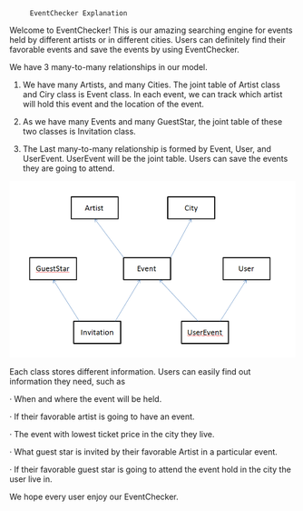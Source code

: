          EventChecker Explanation

Welcome to EventChecker! This is our amazing searching engine for events held by different artists or in different cities. Users can definitely find their favorable events and save the events by using EventChecker.

We have 3 many-to-many relationships in our model.

1. We have many Artists, and many Cities. The joint table of Artist class and Ciry class is Event class. In each event, we can track which artist will hold this event and the location of the event.

2. As we have many Events and many GuestStar, the joint table of these two classes is Invitation class.

3. The Last many-to-many relationship is formed by Event, User, and UserEvent. UserEvent will be the joint table. Users can save the events they are going to attend.

![Alt picture](picture.png?raw=true "Title")


Each class stores different information. Users can easily find out information they need, such as

· When and where the event will be held.

· If their favorable artist is going to have an event.

· The event with lowest ticket price in the city they live.

· What guest star is invited by their favorable Artist in a particular event.

· If their favorable guest star is going to attend the event hold in the city the user live in.


We hope every user enjoy our EventChecker.
